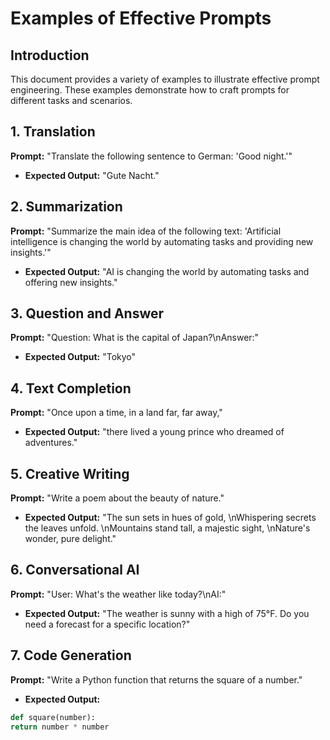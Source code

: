 # Examples of Effective Prompts

## Introduction
This document provides a variety of examples to illustrate effective prompt engineering. These examples demonstrate how to craft prompts for different tasks and scenarios.

## 1. Translation
**Prompt:** "Translate the following sentence to German: 'Good night.'"
- **Expected Output:** "Gute Nacht."

## 2. Summarization
**Prompt:** "Summarize the main idea of the following text: 'Artificial intelligence is changing the world by automating tasks and providing new insights.'"
- **Expected Output:** "AI is changing the world by automating tasks and offering new insights."

## 3. Question and Answer
**Prompt:** "Question: What is the capital of Japan?\nAnswer:"
- **Expected Output:** "Tokyo"

## 4. Text Completion
**Prompt:** "Once upon a time, in a land far, far away,"
- **Expected Output:** "there lived a young prince who dreamed of adventures."

## 5. Creative Writing
**Prompt:** "Write a poem about the beauty of nature."
- **Expected Output:** "The sun sets in hues of gold, \nWhispering secrets the leaves unfold. \nMountains stand tall, a majestic sight, \nNature's wonder, pure delight."

## 6. Conversational AI
**Prompt:** "User: What's the weather like today?\nAI:"
- **Expected Output:** "The weather is sunny with a high of 75°F. Do you need a forecast for a specific location?"

## 7. Code Generation
**Prompt:** "Write a Python function that returns the square of a number."
- **Expected Output:**
```python
def square(number):
return number * number
```